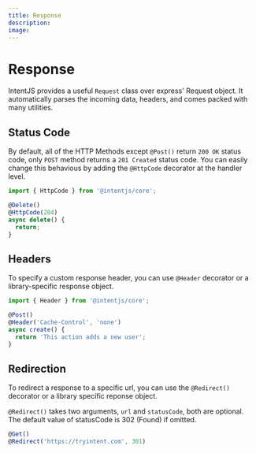 ```yaml
---
title: Response
description:
image:
---
```

# Response

IntentJS provides a useful `Request` class over express' Request object. It automatically parses the incoming data, headers, and comes packed with many utilities.

## Status Code

By default, all of the HTTP Methods except `@Post()` return `200 OK` status code, only `POST` method returns a `201 Created` status code. You can easily change this behavious by adding the `@HttpCode` decorator at the handler level.

```ts
import { HttpCode } from '@intentjs/core';

@Delete()
@HttpCode(204)
async delete() {
  return;
}
```

## Headers
To specify a custom response header, you can use `@Header` decorator or a library-specific response object.

```ts
import { Header } from '@intentjs/core';

@Post()
@Header('Cache-Control', 'none')
async create() {
  return 'This action adds a new user';
}
```

## Redirection
To redirect a response to a specific url, you can use the `@Redirect()` decorator or a library specific reponse object.

`@Redirect()` takes two arguments, `url` and `statusCode`, both are optional. The default value of statusCode is 302 (Found) if omitted.

```ts
@Get()
@Redirect('https://tryintent.com', 301)
```